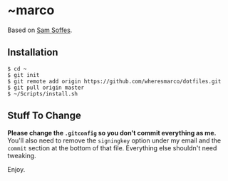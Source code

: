 # ~marco

Based on [Sam Soffes](https://github.com/soffes/dotfiles).

## Installation

    $ cd ~
    $ git init
    $ git remote add origin https://github.com/wheresmarco/dotfiles.git
    $ git pull origin master
    $ ~/Scripts/install.sh

## Stuff To Change

**Please change the `.gitconfig` so you don't commit everything as me.** You'll also need to remove the `signingkey` option under my email and the `commit` section at the bottom of that file. Everything else shouldn't need tweaking.

Enjoy.
